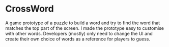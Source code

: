 # CrossWord
A game prototype of a puzzle to build a word and try to find the word that matches the top part of the screen. I made the prototype easy to customise with other words. Developers (mostly) only need to change the UI and create their own choice of words as a reference for players to guess.
